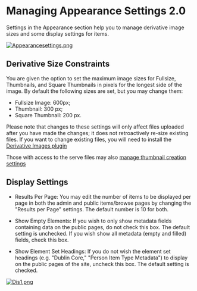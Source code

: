 Managing Appearance Settings 2.0
================================


Settings in the Appearance section help you to manage derivative image
sizes and some display settings for items.


[![Appearancesettings.png](https://omeka.org/c/images/thumb/4/45/Appearancesettings.png/400px-Appearancesettings.png)](https://omeka.org/codex/File:Appearancesettings.png)

Derivative Size Constraints
-----------------------------------------------------------------------------------------------

You are given the option to set the maximum image sizes for Fullsize,
Thumbnails, and Square Thumbnails in pixels for the longest side of the
image. By default the following sizes are set, but you may change them:

-   Fullsize Image: 600px;
-   Thumbnail: 300 px;
-   Square Thumbnail: 200 px.

Please note that changes to these settings will only affect files
uploaded after you have made the changes; it does not retroactively
re-size existing files. If you want to change existing files, you will
need to install the [Derivative Images
plugin](http://omeka.org/codex/Plugins/DerivativeImages)

Those with access to the serve files may also [manage thumbnail creation
settings](http://omeka.org/codex/Configuring_Thumbnail_Creation)

Display Settings
-------------------------------------------------------------------------

-   Results Per Page: You may edit the number of items to be displayed
    per page in both the admin and public items/browse pages by changing
    the "Results per Page" settings. The default number is 10 for both.



-   Show Empty Elements: If you wish to only show metadata fields
    containing data on the public pages, do not check this box. The
    default setting is unchecked. If you wish show all metadata (empty
    and filled) fields, check this box.



-   Show Element Set Headings: If you do not wish the element set
    headings (e.g. "Dublin Core," "Person Item Type Metadata") to
    display on the public pages of the site, uncheck this box. The
    default setting is checked.

[![Dis1.png](https://omeka.org/c/images/thumb/c/c2/Dis1.png/400px-Dis1.png)](https://omeka.org/codex/File:Dis1.png)


